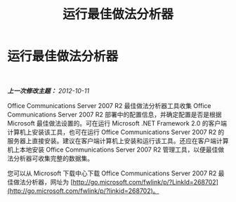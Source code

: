 ﻿---
title: 运行最佳做法分析器
TOCTitle: 运行最佳做法分析器
ms:assetid: 31a32b31-18d3-468b-91f5-b4968e738a39
ms:mtpsurl: https://technet.microsoft.com/zh-cn/library/JJ688014(v=OCS.15)
ms:contentKeyID: 49888363
ms.date: 05/19/2016
mtps_version: v=OCS.15
ms.translationtype: HT
---

# 运行最佳做法分析器

 

_**上一次修改主题：** 2012-10-11_

Office Communications Server 2007 R2 最佳做法分析器工具收集 Office Communications Server 2007 R2 部署中的配置信息，并确定配置是否是根据 Microsoft 最佳做法设置的。可在运行 Microsoft .NET Framework 2.0 的客户端计算机上安装该工具，也可在运行 Office Communications Server 2007 R2 的服务器上直接安装。建议在客户端计算机上安装和运行该工具。还应在客户端计算机上本地安装 Office Communications Server 2007 R2 管理工具，以便最佳做法分析器可收集完整的数据集。

您可以从 Microsoft 下载中心下载 Office Communications Server 2007 R2 最佳做法分析器，网址为 [http://go.microsoft.com/fwlink/p/?LinkId=268702](http://go.microsoft.com/fwlink/p/?linkid=268702)。

